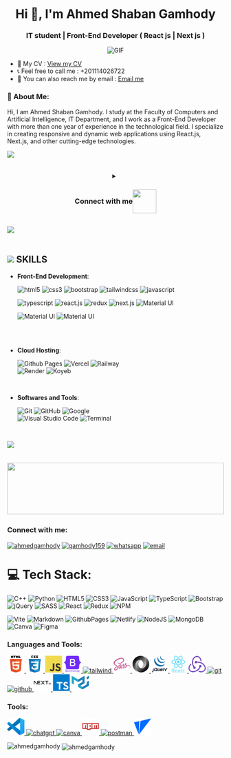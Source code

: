<h1 align="center">Hi 👋, I'm Ahmed Shaban Gamhody</h1>
<h3 align="center">IT student | Front-End Developer ( React js | Next js )</h3>

<p align="center">
  <img src="https://user-images.githubusercontent.com/63050133/156676671-d5b2e362-97d4-4404-9447-dd71ddfea82f.gif" alt="GIF" width="300" />
</p>


- 📄 My CV : [View my CV](https://drive.google.com/file/d/1N6Hd7md4oUqxXr938mFYyNu87-SgmcZs/view?usp=drive_link)
- 📞 Feel free to call me : +201114026722
- 📧 You can also reach me by email : [Email me](mailto:ahmedgamhody1@outlook.com)



<!-- About Me Section -->
<h3 align="left">🚀 About Me:</h3>
<p align="left">
  Hi, I am Ahmed Shaban Gamhody. I study at the Faculty of Computers and Artificial Intelligence, IT Department, and I work as a Front-End Developer with more than one year of experience in the technological field. I specialize in creating responsive and dynamic web applications using React.js, Next.js, and other cutting-edge technologies.
</p>




<img src="https://user-images.githubusercontent.com/73097560/115834477-dbab4500-a447-11eb-908a-139a6edaec5c.gif"><br><br>

<div>

  <details align="center">
      <summary>
        <h3 align="center" style="display:flex;justify-content:center;align-items:center;">
            Connect with me  
            <img src="https://media.giphy.com/media/cOLvtXLNWPnD8jrtS3/giphy.gif" width="55" height="55" />
        </h3>
    </summary>
<div>
  <samp>
    <p align="center">
      <br/>
      <a href="https://www.linkedin.com/in/ahmedgamhody" target="_blank">
        <img align="center" src="https://img.shields.io/badge/linkedin-%231DA1F2.svg?style=for-the-badge&logo=linkedin&logoColor=white" alt="linkedin" height="30"/>
      </a>
      <a href="https://www.facebook.com/abdoahmed26?mibextid=ZbWKwL" target="_blank">
        <img align="center" src="https://img.shields.io/badge/facebook-4267B2.svg?style=for-the-badge&logo=facebook&logoColor=white" alt="facebook" height="30"/>
      </a>
      <a href="mailto:ba2662003@gmail.com" target="_blank">
        <img align="center" src="https://img.shields.io/badge/gmail-EA4335.svg?style=for-the-badge&logo=gmail&logoColor=white" alt="gmail" height="30"/>
      </a>
      <a href="https://wa.me/+01207583096" target="_blank">
        <img align="center" src="https://img.shields.io/badge/whatsapp-4B7F1.svg?style=for-the-badge&logo=whatsapp&logoColor=white" alt="whatsApp" height="30"/>
      </a>
    </p>
  </samp>
</div>
</div>

<img src="https://user-images.githubusercontent.com/73097560/115834477-dbab4500-a447-11eb-908a-139a6edaec5c.gif"><br><br>
## <img src="https://media2.giphy.com/media/QssGEmpkyEOhBCb7e1/giphy.gif?cid=ecf05e47a0n3gi1bfqntqmob8g9aid1oyj2wr3ds3mg700bl&rid=giphy.gif" width ="25"><b> SKILLS</b>


<p align="center">
    
- **Front-End Development**:
  <p>
      <p>
          <img src="https://skillicons.dev/icons?i=html" alt="html5" width="50" height="50"/>
          <img src="https://skillicons.dev/icons?i=css" alt="css3" width="50" height="50"/>
          <img src="https://skillicons.dev/icons?i=bootstrap" alt="bootstrap" width="50" height="50"/>
          <img src="https://skillicons.dev/icons?i=tailwind" alt="tailwindcss" width="50" height="50"/>
          <img src="https://skillicons.dev/icons?i=js" alt="javascript" width="50" height="50"/>
     </p>
     <p>
          <img src="https://skillicons.dev/icons?i=typescript" alt="typescript" width="50" height="50"/>
          <img src="https://skillicons.dev/icons?i=react" alt="react.js" width="50" height="50"/> 
          <img src="https://skillicons.dev/icons?i=redux" alt="redux" width="50" height="50"/>
          <img src="https://skillicons.dev/icons?i=next" alt="next.js" width="50" height="50"/>
          <img src="https://skillicons.dev/icons?i=prisma" alt="Material UI" width="50" height="50"/>
     </p>
     <p>
          <img src="https://skillicons.dev/icons?i=materialui" alt="Material UI" width="50" height="50"/>
          <img src="https://skillicons.dev/icons?i=vite" alt="Material UI" width="50" height="50"/>
     </p>
 </p>

<br/>




<br>

- **Cloud Hosting**:

    ![Github Pages](https://img.shields.io/badge/GitHub%20Pages-%23327FC7.svg?style=for-the-badge&logo=github&logoColor=white)
    ![Vercel](https://img.shields.io/badge/VERCEL-%23121011.svg?style=for-the-badge&logo=vercel&logoColor=white)
    ![Railway](https://img.shields.io/badge/Railway-%23121011.svg?style=for-the-badge&logo=railway&logoColor=white)
  <br>
    ![Render](https://img.shields.io/badge/render-%23121011.svg?style=for-the-badge&logo=render&logoColor=white)
    ![Koyeb](https://img.shields.io/badge/koyeb-%23121011.svg?style=for-the-badge&logo=koyeb&logoColor=white)
    
<br>

- **Softwares and Tools**:

    ![Git](https://img.shields.io/badge/git-%23F05033.svg?style=for-the-badge&logo=git&logoColor=white)
    ![GitHub](https://img.shields.io/badge/github-%23121011.svg?style=for-the-badge&logo=github&logoColor=white)
    ![Google](https://img.shields.io/badge/google-%234285F4.svg?style=for-the-badge&logo=google&logoColor=white)
  <br>
    ![Visual Studio Code](https://img.shields.io/badge/Visual%20Studio%20Code-0078d7.svg?style=for-the-badge&logo=visual-studio-code&logoColor=white)
    ![Terminal](https://img.shields.io/badge/Terminal-%23054020?style=for-the-badge&logo=gnu-bash&logoColor=white) 
  

<br>
  
 
<img src="https://user-images.githubusercontent.com/73097560/115834477-dbab4500-a447-11eb-908a-139a6edaec5c.gif"><br><br>


<img src="https://media.giphy.com/media/Z022x1nbAsKE2aAhnE/giphy.gif" width="100%" height ="120">



<h3 align="left">Connect with me:</h3>
<p align="left">
<a href="https://linkedin.com/in/ahmedgamhody" target="blank"><img align="center" src="https://raw.githubusercontent.com/rahuldkjain/github-profile-readme-generator/master/src/images/icons/Social/linked-in-alt.svg" alt="ahmedgamhody" height="30" width="40" /></a>
<a href="https://fb.com/gamhody159" target="blank"><img align="center" src="https://raw.githubusercontent.com/rahuldkjain/github-profile-readme-generator/master/src/images/icons/Social/facebook.svg" alt="gamhody159" height="30" width="40" /></a>
<a href="https://wa.me/201114026722" target="blank"><img align="center" src="https://raw.githubusercontent.com/rahuldkjain/github-profile-readme-generator/master/src/images/icons/Social/whatsapp.svg" alt="whatsapp" height="30" width="40" /></a>
<a href="mailto:ahmedgamhody1@outlook.com" target="blank"><img align="center" src="https://mailmeteor.com/logos/assets/PNG/Microsoft_Office_Outlook_Logo_256px.png" alt="email" height="30" width="40" /></a>
</p>

# 💻 Tech Stack:

![C++](https://img.shields.io/badge/c++-%2300599C.svg?style=flat&logo=c%2B%2B&logoColor=white)
![Python](https://img.shields.io/badge/python-3670A0?style=flat&logo=python&logoColor=ffdd54)
![HTML5](https://img.shields.io/badge/html5-%23E34F26.svg?style=flat&logo=html5&logoColor=white)
![CSS3](https://img.shields.io/badge/css3-%231572B6.svg?style=flat&logo=css3&logoColor=white)
![JavaScript](https://img.shields.io/badge/javascript-%23323330.svg?style=flat&logo=javascript&logoColor=%23F7DF1E)
![TypeScript](https://img.shields.io/badge/typescript-%23007ACC.svg?style=flat&logo=typescript&logoColor=white)
![Bootstrap](https://img.shields.io/badge/bootstrap-%238511FA.svg?style=flat&logo=bootstrap&logoColor=white)
![jQuery](https://img.shields.io/badge/jquery-%230769AD.svg?style=flat&logo=jquery&logoColor=white)
![SASS](https://img.shields.io/badge/SASS-hotpink.svg?style=flat&logo=SASS&logoColor=white)
![React](https://img.shields.io/badge/react-%2320232a.svg?style=flat&logo=react&logoColor=%2361DAFB)
![Redux](https://img.shields.io/badge/redux-%23593d88.svg?style=flat&logo=redux&logoColor=white)
![NPM](https://img.shields.io/badge/NPM-%23CB3837.svg?style=flat&logo=npm&logoColor=white)

![Vite](https://img.shields.io/badge/vite-%23646CFF.svg?style=flat&logo=vite&logoColor=white)
![Markdown](https://img.shields.io/badge/markdown-%23000000.svg?style=flat&logo=markdown&logoColor=white)
![GithubPages](https://img.shields.io/badge/github%20pages-121013?style=flat&logo=github&logoColor=white)
![Netlify](https://img.shields.io/badge/netlify-%23000000.svg?style=flat&logo=netlify&logoColor=#00C7B7)
![NodeJS](https://img.shields.io/badge/node.js-6DA55F?style=flat&logo=node.js&logoColor=white)
![MongoDB](https://img.shields.io/badge/MongoDB-%234ea94b.svg?style=flat&logo=mongodb&logoColor=white)
![Canva](https://img.shields.io/badge/Canva-%2300C4CC.svg?style=flat&logo=Canva&logoColor=white)
![Figma](https://img.shields.io/badge/figma-%23F24E1E.svg?style=flat&logo=figma&logoColor=white)

<h3 align="left">Languages and Tools:</h3>
<p align="left"> 
  <a href="https://www.w3.org/html/" target="_blank" rel="noreferrer"> <img src="https://raw.githubusercontent.com/devicons/devicon/master/icons/html5/html5-original-wordmark.svg" alt="html5" width="40" height="40"/> </a> 
  <a href="https://www.w3schools.com/css/" target="_blank" rel="noreferrer"> <img src="https://raw.githubusercontent.com/devicons/devicon/master/icons/css3/css3-original-wordmark.svg" alt="css3" width="40" height="40"/> </a> 
  <a href="https://developer.mozilla.org/en-US/docs/Web/JavaScript" target="_blank" rel="noreferrer"> <img src="https://raw.githubusercontent.com/devicons/devicon/master/icons/javascript/javascript-original.svg" alt="javascript" width="40" height="40"/> </a> 
  <a href="https://getbootstrap.com" target="_blank" rel="noreferrer"> <img src="https://raw.githubusercontent.com/devicons/devicon/master/icons/bootstrap/bootstrap-plain-wordmark.svg" alt="bootstrap" width="40" height="40"/> </a> 
  <a href="https://tailwindcss.com/" target="_blank" rel="noreferrer"> <img src="https://www.vectorlogo.zone/logos/tailwindcss/tailwindcss-icon.svg" alt="tailwind" width="40" height="40"/> </a> 
  <a href="https://sass-lang.com" target="_blank" rel="noreferrer"> <img src="https://raw.githubusercontent.com/devicons/devicon/master/icons/sass/sass-original.svg" alt="sass" width="40" height="40"/> </a> 
  <a href="https://www.json.org/json-en.html" target="_blank" rel="noreferrer"> <img src="https://raw.githubusercontent.com/devicons/devicon/master/icons/json/json-original.svg" alt="json" width="40" height="40"/> </a> 
  <a href="https://jquery.com" target="_blank" rel="noreferrer"> <img src="https://raw.githubusercontent.com/devicons/devicon/master/icons/jquery/jquery-original-wordmark.svg" alt="jquery" width="40" height="40"/> </a> 
  <a href="https://reactjs.org/" target="_blank" rel="noreferrer"> <img src="https://raw.githubusercontent.com/devicons/devicon/master/icons/react/react-original-wordmark.svg" alt="react" width="40" height="40"/> </a> 
  <a href="https://redux.js.org" target="_blank" rel="noreferrer"> <img src="https://raw.githubusercontent.com/devicons/devicon/master/icons/redux/redux-original.svg" alt="redux" width="40" height="40"/> </a> 
  <a href="https://git-scm.com/" target="_blank" rel="noreferrer"> <img src="https://www.vectorlogo.zone/logos/git-scm/git-scm-icon.svg" alt="git" width="40" height="40"/> </a> 
  <a href="https://github.com/" target="_blank" rel="noreferrer"> <img src="https://www.vectorlogo.zone/logos/github/github-icon.svg" alt="github" width="40" height="40"/> </a> 
  <a href="https://nextjs.org/" target="_blank" rel="noreferrer"> <img src="https://raw.githubusercontent.com/devicons/devicon/master/icons/nextjs/nextjs-original-wordmark.svg" alt="next.js" width="40" height="40"/> </a> 
  <a href="https://www.typescriptlang.org/" target="_blank" rel="noreferrer"> <img src="https://raw.githubusercontent.com/devicons/devicon/master/icons/typescript/typescript-original.svg" alt="typescript" width="40" height="40"/> </a> 
  <a href="https://mui.com/" target="_blank" rel="noreferrer"> <img src="https://raw.githubusercontent.com/devicons/devicon/master/icons/materialui/materialui-original.svg" alt="materal ui" width="40" height="40"/> </a> 
</p>

<h3 align="left">Tools:</h3>
<p align="left">
  <a href="https://code.visualstudio.com/" target="_blank" rel="noreferrer"> <img src="https://raw.githubusercontent.com/devicons/devicon/master/icons/vscode/vscode-original.svg" alt="vscode" width="40" height="40"/> </a> 
  <a href="https://chat.openai.com/" target="_blank" rel="noreferrer"> <img src="https://freepnglogo.com/images/all_img/1690998448chat-gpt-logo-png.png" alt="chatgpt" width="40" height="40"/> </a>
  <a href="https://www.canva.com/" target="_blank" rel="noreferrer"> <img src="https://www.vectorlogo.zone/logos/canva/canva-icon.svg" alt="canva" width="40" height="40"/> </a>
  <a href="https://www.npmjs.com/" target="_blank" rel="noreferrer"> <img src="https://raw.githubusercontent.com/devicons/devicon/master/icons/npm/npm-original-wordmark.svg" alt="npm" width="40" height="40"/> </a>
  <a href="https://www.postman.com/" target="_blank" rel="noreferrer"> <img src="https://www.vectorlogo.zone/logos/getpostman/getpostman-icon.svg" alt="postman" width="40" height="40"/> </a> 
  <a href="https://vitejs.dev/" target="_blank" rel="noreferrer"> <img src="https://raw.githubusercontent.com/devicons/devicon/master/icons/vite/vite-original.svg" alt="vite.js" width="40" height="40"/> </a>
</p>

<p><img align="left" src="https://github-readme-stats.vercel.app/api/top-langs?username=ahmedgamhody&show_icons=true&locale=en&layout=compact" alt="ahmedgamhody" /></p>

<p>&nbsp;<img align="center" src="https://github-readme-stats.vercel.app/api?username=ahmedgamhody&show_icons=true&locale=en" alt="ahmedgamhody" /></p>

           
